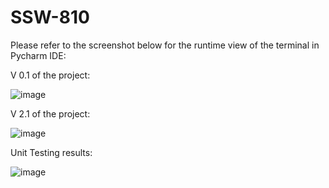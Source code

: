 # SSW-810

Please refer to the screenshot below for the runtime view of the terminal in Pycharm IDE:

V 0.1 of the project:

![image](https://user-images.githubusercontent.com/17490419/151820647-9cefb458-b6c6-4700-8791-e71463d4d8d7.png)

V 2.1 of the project:

![image](https://user-images.githubusercontent.com/17490419/154871092-036cc9d4-6449-49e0-8406-e84c3fafd82d.png)

Unit Testing results:

![image](https://user-images.githubusercontent.com/17490419/154870907-01078405-8d11-496f-bbd1-a45840755abf.png)


